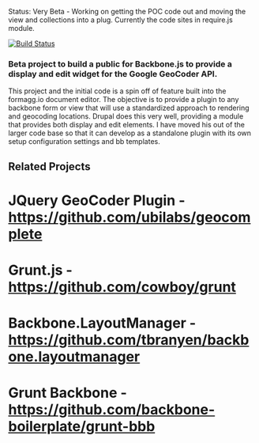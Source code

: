 Status: Very Beta - Working on getting the POC code out and moving the view and collections into a plug. Currently the code 
sites in require.js module.

[![Build Status](https://secure.travis-ci.org/d1b1/userize.png?branch=master)](http://travis-ci.org/d1b1/userize)

### Beta project to build a public for Backbone.js to provide a display and edit widget for the Google GeoCoder API.

This project and the initial code is a spin off of feature built into the formagg.io document editor. The objective is to 
provide a plugin to any backbone form or view that will use a standardized approach to rendering and geocoding 
locations. Drupal does this very well, providing a module that provides both display and edit elements. I have moved his out of the larger code base so that it can develop as a standalone plugin with its own setup configuration
settings and bb templates.

## Related Projects

# JQuery GeoCoder Plugin - https://github.com/ubilabs/geocomplete
# Grunt.js - https://github.com/cowboy/grunt
# Backbone.LayoutManager - https://github.com/tbranyen/backbone.layoutmanager
# Grunt Backbone - https://github.com/backbone-boilerplate/grunt-bbb

